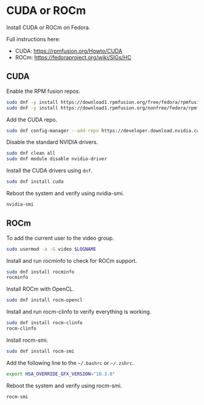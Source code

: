 # CUDA or ROCm

Install CUDA or ROCm on Fedora.

Full instructions here:

* CUDA: <https://rpmfusion.org/Howto/CUDA>
* ROCm: <https://fedoraproject.org/wiki/SIGs/HC>

## CUDA

Enable the RPM fusion repos.

```sh
sudo dnf -y install https://download1.rpmfusion.org/free/fedora/rpmfusion-free-release-$(rpm -E %fedora).noarch.rpm
sudo dnf -y install https://download1.rpmfusion.org/nonfree/fedora/rpmfusion-nonfree-release-$(rpm -E %fedora).noarch.rpm
```

Add the CUDA repo.

```sh
sudo dnf config-manager --add-repo https://developer.download.nvidia.com/compute/cuda/repos/fedora35/x86_64/cuda-fedora35.repo
```

Disable the standard NVIDIA drivers.

```sh
sudo dnf clean all
sudo dnf module disable nvidia-driver
```

Install the CUDA drivers using `dnf`.

```sh
sudo dnf install cuda
```

Reboot the system and verify using nvidia-smi.

```sh
nvidia-smi
```

## ROCm

To add the current user to the video group.

```sh
sudo usermod -a -G video $LOGNAME
```

Install and run rocminfo to check for ROCm support.

```sh
sudo dnf install rocminfo
rocminfo
```

Install ROCm with OpenCL.

```sh
sudo dnf install rocm-opencl
```

Install and run rocm-clinfo to verify everything is working.

```sh
sudo dnf install rocm-clinfo
rocm-clinfo
```

Install rocm-smi.

```sh
sudo dnf install rocm-smi
```

Add the following line to the `~/.bashrc` or `~/.zshrc`.

```sh
export HSA_OVERRIDE_GFX_VERSION="10.3.0"
```

Reboot the system and verify using rocm-smi.

```sh
rocm-smi
```
